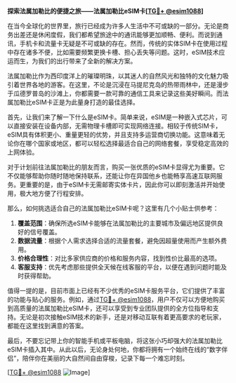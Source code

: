 **探索法属加勒比的便捷之旅——法属加勒比eSIM卡[[TG💪+ @esim1088](https://t.me/s/esim1088)]**

在当今全球化的世界里，旅行已经成为许多人生活中不可或缺的一部分。无论是商务出差还是休闲度假，我们都希望旅途中的通讯能够更加顺畅、便利。而说到通讯，手机卡和流量卡无疑是不可或缺的存在。然而，传统的实体SIM卡在使用过程中存在诸多不便，比如需要频繁更换卡槽、担心丢失等问题。这时，eSIM技术应运而生，为我们的出行带来了全新的解决方案。

法属加勒比作为西印度洋上的璀璨明珠，以其迷人的自然风光和独特的文化魅力吸引着世界各地的游客。在这里，不论是沉浸在马提尼克岛的热带雨林中，还是漫步于瓜德罗普岛的沙滩上，你都需要一款可靠的通信工具来记录这些美好瞬间。而法属加勒比eSIM卡正是为此量身打造的最佳选择。

首先，让我们来了解一下什么是eSIM卡。简单来说，eSIM是一种嵌入式芯片，可以直接安装在设备内部，无需物理卡槽即可实现网络连接。相较于传统SIM卡，eSIM具有体积更小、重量更轻的优势，并且支持多运营商切换功能。这意味着无论你在哪个国家或地区，都可以轻松选择最适合自己的网络套餐，享受稳定高效的上网体验。

对于计划前往法属加勒比的朋友而言，购买一张优质的eSIM卡显得尤为重要。它不仅能够帮助你随时随地保持联系，还能让你在异国他乡也能畅享高速互联网服务。更重要的是，由于eSIM卡无需邮寄实体卡片，因此你可以即刻激活并开始使用，极大地方便了行程安排。

那么，如何挑选适合自己的法属加勒比eSIM卡呢？这里有几个小贴士供参考：

1. **覆盖范围**：确保所选eSIM卡能够在法属加勒比的主要城市及偏远地区提供良好的信号覆盖。
2. **数据流量**：根据个人需求选择合适的流量套餐，避免因超量使用而产生额外费用。
3. **价格合理性**：对比多家供应商的价格和服务内容，找到性价比最高的选项。
4. **客服支持**：优先考虑那些提供全天候在线客服的平台，以便在遇到问题时能及时获得帮助。

值得一提的是，目前市面上已经有不少优秀的eSIM卡服务平台，它们提供了丰富的功能与贴心的服务。例如，通过[TG💪+ @esim1088](https://t.me/s/esim1088)，用户不仅可以方便地购买到高质量的法属加勒比eSIM卡，还可以享受到专业团队提供的全方位指导和支持。无论是初次接触eSIM技术的新手，还是对移动互联有着更高要求的老玩家，都能在这里找到满意的答案。

最后，不要忘记带上你的智能手机或平板电脑，将这张小巧却强大的法属加勒比eSIM卡插入其中。从此以后，无论身处何地，你都将拥有一个始终在线的“数字伴侣”，陪伴你在美丽的大自然间自由穿梭，记录下每一个难忘时刻。

[[TG💪+ @esim1088](https://t.me/s/esim1088) ![Image](https://i.postimg.cc/4NQfJmqS/Snipaste-2025-05-13-00-14-12.png)]